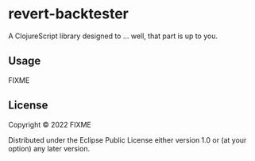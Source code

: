 # revert-backtester

A ClojureScript library designed to ... well, that part is up to you.

## Usage

FIXME

## License

Copyright © 2022 FIXME

Distributed under the Eclipse Public License either version 1.0 or (at
your option) any later version.
